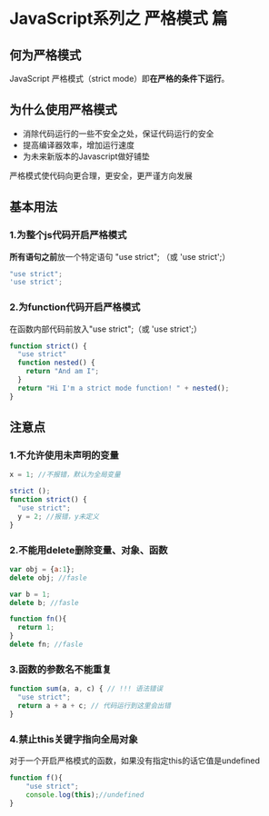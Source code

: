 
# JavaScript系列之 严格模式 篇
## 何为严格模式
JavaScript 严格模式（strict mode）即**在严格的条件下运行**。
## 为什么使用严格模式
- 消除代码运行的一些不安全之处，保证代码运行的安全
- 提高编译器效率，增加运行速度
- 为未来新版本的Javascript做好铺垫

严格模式使代码向更合理，更安全，更严谨方向发展
<!--more-->
## 基本用法
### 1.为整个js代码开启严格模式
**所有语句之前**放一个特定语句 "use strict"; （或 'use strict';）
```javascript
"use strict";
'use strict';
```

### 2.为function代码开启严格模式
在函数内部代码前放入"use strict";（或 'use strict';）
```javascript
function strict() {
  "use strict"
  function nested() {
    return "And am I";
  }
  return "Hi I'm a strict mode function! " + nested();
}
```
## 注意点
### 1.不允许使用未声明的变量
```javascript
x = 1; //不报错，默认为全局变量

strict ();
function strict() {
  "use strict";
  y = 2; //报错，y未定义
}
```
### 2.不能用delete删除变量、对象、函数
```javascript
var obj = {a:1};
delete obj; //fasle

var b = 1;
delete b; //fasle

function fn(){
  return 1;
}
delete fn; //fasle
```
### 3.函数的参数名不能重复
```javascript
function sum(a, a, c) { // !!! 语法错误
  "use strict";
  return a + a + c; // 代码运行到这里会出错
}
```
### 4.禁止this关键字指向全局对象
对于一个开启严格模式的函数，如果没有指定this的话它值是undefined
```javascript
function f(){ 
    "use strict";
    console.log(this);//undefined
} 
```